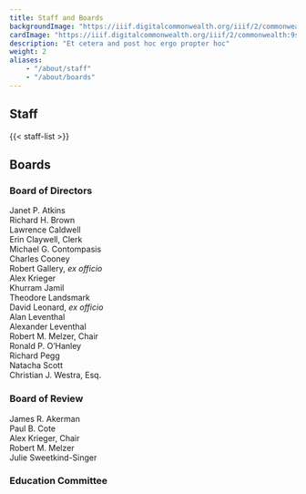 ```yaml
---
title: Staff and Boards
backgroundImage: "https://iiif.digitalcommonwealth.org/iiif/2/commonwealth:x633f9536/5059,2047,4782,3064/1200,/0/default.jpg"
cardImage: "https://iiif.digitalcommonwealth.org/iiif/2/commonwealth:9s161d196/514,4231,5313,2546/400,/0/default.jpg"
description: "Et cetera and post hoc ergo propter hoc"
weight: 2
aliases:
    - "/about/staff"
    - "/about/boards"
---
```

## Staff

{{< staff-list >}}

## Boards

### Board of Directors

Janet P. Atkins  
Richard H. Brown  
Lawrence Caldwell  
Erin Claywell, Clerk  
Michael G. Contompasis  
Charles Cooney  
Robert Gallery, *ex officio*  
Alex Krieger  
Khurram Jamil  
Theodore Landsmark  
David Leonard, *ex officio*  
Alan Leventhal  
Alexander Leventhal  
Robert M. Melzer, Chair  
Ronald P. O’Hanley  
Richard Pegg  
Natacha Scott  
Christian J. Westra, Esq.

### Board of Review

James R. Akerman  
Paul B. Cote  
Alex Krieger, Chair  
Robert M. Melzer  
Julie Sweetkind-Singer  

### Education Committee

